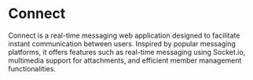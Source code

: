 # Connect
Connect is a real-time messaging web application designed to facilitate instant communication between users. Inspired by popular messaging platforms, it offers features such as real-time messaging using Socket.io, multimedia support for attachments, and efficient member management functionalities.
